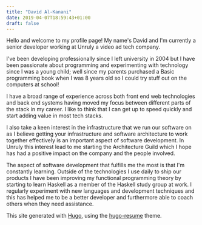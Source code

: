 ```yaml
---
title: "David Al-Kanani"
date: 2019-04-07T18:59:43+01:00
draft: false
---
```

Hello and welcome to my profile page! My name's David and I'm currently a senior developer working at Unruly a video ad tech company. 

I've been developing professionally since I left university in 2004 but I have been passionate about programming and experimenting with technology since I was a young child; well since my parents purchased a Basic programming book when I was 8 years old so I could try stuff out on the computers at school!

I have a broad range of experience across both front end web technologies and back end systems having moved my focus between different parts of the stack in my career. I like to think that I can get up to speed quickly and start adding value in most tech stacks.

I also take a keen interest in the infrastructure that we run our software on as I believe getting your infrastructure and software architecture to work together effectively is an important aspect of software development. In Unruly this interest lead to me starting the Architecture Guild which I hope has had a positive impact on the company and the people involved.

The aspect of software development that fulfills me the most is that I'm constantly learning. Outside of the technologies I use daily to ship our products I have been improving my functional programming theory by starting to learn Haskell as a member of the Haskell study group at work. I regularly experiment with new languages and development techniques and this has helped me to be a better developer and furthermore able to coach others when they need assistance.

This site generated with [Hugo](https://gohugo.io/), using the [hugo-resume](https://themes.gohugo.io/hugo-resume/) theme.